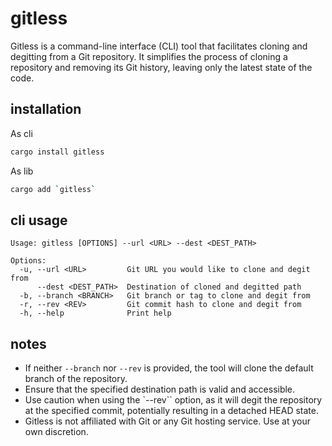 # gitless

Gitless is a command-line interface (CLI) tool that facilitates cloning and degitting from a Git repository. It simplifies the process of cloning a repository and removing its Git history, leaving only the latest state of the code.

## installation

As cli

```sh
cargo install gitless
```

As lib

```sh
cargo add `gitless`
```


## cli usage

```
Usage: gitless [OPTIONS] --url <URL> --dest <DEST_PATH>

Options:
  -u, --url <URL>         Git URL you would like to clone and degit from
      --dest <DEST_PATH>  Destination of cloned and degitted path
  -b, --branch <BRANCH>   Git branch or tag to clone and degit from
  -r, --rev <REV>         Git commit hash to clone and degit from
  -h, --help              Print help
```

## notes

- If neither `--branch` nor `--rev` is provided, the tool will clone the default branch of the repository.
- Ensure that the specified destination path is valid and accessible.
- Use caution when using the `--rev`` option, as it will degit the repository at the specified commit, potentially resulting in a detached HEAD state.
- Gitless is not affiliated with Git or any Git hosting service. Use at your own discretion.

